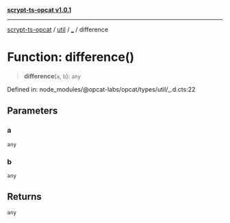 [**scrypt-ts-opcat v1.0.1**](../../../../README.md)

***

[scrypt-ts-opcat](../../../../README.md) / [util](../../README.md) / [\_](../README.md) / difference

# Function: difference()

> **difference**(`a`, `b`): `any`

Defined in: node\_modules/@opcat-labs/opcat/types/util/\_.d.cts:22

## Parameters

### a

`any`

### b

`any`

## Returns

`any`
